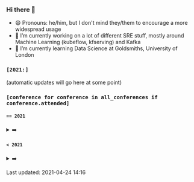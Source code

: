 ### Hi there 👋

<!--
**markgreene74/markgreene74** is a ✨ _special_ ✨ repository because its `README.md` (this file) appears on your GitHub profile.

Here are some ideas to get you started:

- 🔭 I’m currently working on ...
- 🌱 I’m currently learning ...
- 👯 I’m looking to collaborate on ...
- 🤔 I’m looking for help with ...
- 💬 Ask me about ...
- 📫 How to reach me: ...
- 😄 Pronouns: ...
- ⚡ Fun fact: ...
-->

- 😄 Pronouns: he/him, but I don't mind they/them to encourage a more widespread usage
- 🔭 I’m currently working on a lot of different SRE stuff, mostly around Machine Learning (kubeflow, kfserving) and Kafka
- 🌱 I’m currently learning Data Science at Goldsmiths, University of London

### `[2021:]`

(automatic updates will go here at some point)

### `[conference for conference in all_conferences if conference.attended]`

#### `== 2021`
<details><summary> ➡️ </summary>
- [GopherCon Europe - May 26-28, 2021](https://gophercon.eu/schedule/)
- [PyCon US 2021 - May 12-18, 2021](https://us.pycon.org/2021/)
- [AWS Innovate - AI/ML Edition - 24 February, 2021](https://aws.amazon.com/events/aws-innovate/machine-learning/online/emea/agenda/)
- [PyCascades - February 19-21, 2021](https://2021.pycascades.com/)
</details>

#### `< 2021`
<details><summary> ➡️ </summary>
- [Pyjamas Conf - December 5, 2020](https://pyjamas.live/schedule/)
- [PyData Global - November 11-15, 2020](https://global.pydata.org/pages/program)
- [QCon London - March 2-6, 2020](https://qconlondon.com/recap/london2020)
- [Devopsdays London - September 26-27, 2019](https://devopsdays.org/events/2019-london/program)
</details>


Last updated: 2021-04-24 14:16
